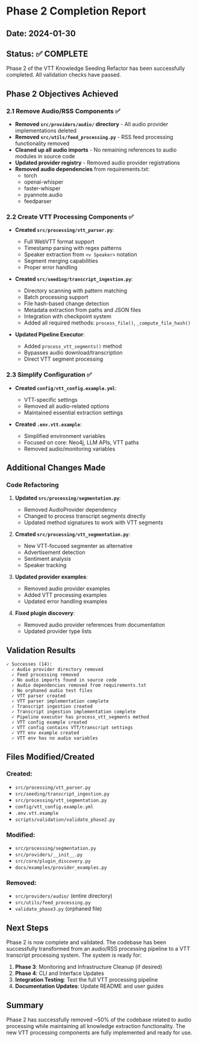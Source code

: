 # Phase 2 Completion Report

## Date: 2024-01-30

## Status: ✅ COMPLETE

Phase 2 of the VTT Knowledge Seeding Refactor has been successfully completed. All validation checks have passed.

## Phase 2 Objectives Achieved

### 2.1 Remove Audio/RSS Components ✅
- **Removed `src/providers/audio/` directory** - All audio provider implementations deleted
- **Removed `src/utils/feed_processing.py`** - RSS feed processing functionality removed
- **Cleaned up all audio imports** - No remaining references to audio modules in source code
- **Updated provider registry** - Removed audio provider registrations
- **Removed audio dependencies** from requirements.txt:
  - torch
  - openai-whisper
  - faster-whisper
  - pyannote.audio
  - feedparser

### 2.2 Create VTT Processing Components ✅
- **Created `src/processing/vtt_parser.py`**:
  - Full WebVTT format support
  - Timestamp parsing with regex patterns
  - Speaker extraction from `<v Speaker>` notation
  - Segment merging capabilities
  - Proper error handling

- **Created `src/seeding/transcript_ingestion.py`**:
  - Directory scanning with pattern matching
  - Batch processing support
  - File hash-based change detection
  - Metadata extraction from paths and JSON files
  - Integration with checkpoint system
  - Added all required methods: `process_file()`, `_compute_file_hash()`

- **Updated Pipeline Executor**:
  - Added `process_vtt_segments()` method
  - Bypasses audio download/transcription
  - Direct VTT segment processing

### 2.3 Simplify Configuration ✅
- **Created `config/vtt_config.example.yml`**:
  - VTT-specific settings
  - Removed all audio-related options
  - Maintained essential extraction settings

- **Created `.env.vtt.example`**:
  - Simplified environment variables
  - Focused on core: Neo4j, LLM APIs, VTT paths
  - Removed audio/monitoring variables

## Additional Changes Made

### Code Refactoring
1. **Updated `src/processing/segmentation.py`**:
   - Removed AudioProvider dependency
   - Changed to process transcript segments directly
   - Updated method signatures to work with VTT segments

2. **Created `src/processing/vtt_segmentation.py`**:
   - New VTT-focused segmenter as alternative
   - Advertisement detection
   - Sentiment analysis
   - Speaker tracking

3. **Updated provider examples**:
   - Removed audio provider examples
   - Added VTT processing examples
   - Updated error handling examples

4. **Fixed plugin discovery**:
   - Removed audio provider references from documentation
   - Updated provider type lists

## Validation Results

```
✓ Successes (14):
  ✓ Audio provider directory removed
  ✓ Feed processing removed
  ✓ No audio imports found in source code
  ✓ Audio dependencies removed from requirements.txt
  ✓ No orphaned audio test files
  ✓ VTT parser created
  ✓ VTT parser implementation complete
  ✓ Transcript ingestion created
  ✓ Transcript ingestion implementation complete
  ✓ Pipeline executor has process_vtt_segments method
  ✓ VTT config example created
  ✓ VTT config contains VTT/transcript settings
  ✓ VTT env example created
  ✓ VTT env has no audio variables
```

## Files Modified/Created

### Created:
- `src/processing/vtt_parser.py`
- `src/seeding/transcript_ingestion.py`
- `src/processing/vtt_segmentation.py`
- `config/vtt_config.example.yml`
- `.env.vtt.example`
- `scripts/validation/validate_phase2.py`

### Modified:
- `src/processing/segmentation.py`
- `src/providers/__init__.py`
- `src/core/plugin_discovery.py`
- `docs/examples/provider_examples.py`

### Removed:
- `src/providers/audio/` (entire directory)
- `src/utils/feed_processing.py`
- `validate_phase3.py` (orphaned file)

## Next Steps

Phase 2 is now complete and validated. The codebase has been successfully transformed from an audio/RSS processing pipeline to a VTT transcript processing system. The system is ready for:

1. **Phase 3**: Monitoring and Infrastructure Cleanup (if desired)
2. **Phase 4**: CLI and Interface Updates
3. **Integration Testing**: Test the full VTT processing pipeline
4. **Documentation Updates**: Update README and user guides

## Summary

Phase 2 has successfully removed ~50% of the codebase related to audio processing while maintaining all knowledge extraction functionality. The new VTT processing components are fully implemented and ready for use.